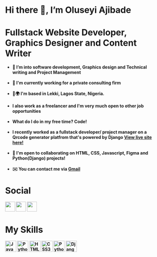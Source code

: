 <h1><b>Hi there 👋, I’m Oluseyi Ajibade<b></h1>
<h1>Fullstack Website Developer, Graphics Designer and Content Writer</h1>
<ul>
<li>👀 I’m into software development, Graphics design and Technical writing and Project Management</li>
  <br>
<li>🌱 I'm currently working for a private consulting firm</li>
  <br>
<li>💞️🌍 I'm based in Lekki, Lagos State, Nigeria.</li>
  <br>
<li>I also work as a freelancer and I'm very much open to other job opportunities</li>
  <br>
<li>What do I do in my free time? Code!</li>
  <br>
 <li>I recently worked as a fullstack developer/ project manager on a Qrcode generator platfrom that's powered by Django <a href="https://qrgen59.herokuapp.com">View live site here!</a></li>
 <br>
<li>🤝 I'm open to collaborating on HTML, CSS, Javascript, Figma and Python(Django) projects!</li>
  <br>
  <li>✉️ You can contact me via <a href="mailto:seyeezi18@gmail.com">Gmail</a></li>
</ul>

<div id="badges">
  <h1>Social</h1>
  <p align="left">
    <a href="https://linkedin.com/in/oluwaseyi-ajibade-8652a11b6/" target="_blank" rel="noreferrer"><img src="https://raw.githubusercontent.com/danielcranney/readme-generator/main/public/icons/socials/linkedin.svg" width="32" height="32" /></a>
    <a href="https://twitter.com/seyeezi18/" target="_blank" rel="noreferrer"><img src="https://raw.githubusercontent.com/danielcranney/readme-generator/main/public/icons/socials/twitter.svg" width="32" height="32" /></a>
    <a href="https://codepen.io/Oluseyi18/" target="_blank" rel="noreferrer"><img src="https://raw.githubusercontent.com/danielcranney/readme-generator/main/public/icons/socials/codepen.svg" width="32" height="32" /></a>
  </p>
  </div>
  
  <div>
    <h1><b>My Skills</b></h1>
    <p align="left">
<a href="https://developer.mozilla.org/en-US/docs/Web/JavaScript" target="_blank" rel="noreferrer"><img src="https://raw.githubusercontent.com/danielcranney/readme-generator/main/public/icons/skills/javascript-colored.svg" width="36" height="36" alt="Javascript" /></a>
<a href="https://www.python.org/" target="_blank" rel="noreferrer"><img src="https://raw.githubusercontent.com/danielcranney/readme-generator/main/public/icons/skills/python-colored.svg" width="36" height="36" alt="Python" /></a>
<a href="https://developer.mozilla.org/en-US/docs/Glossary/HTML5" target="_blank" rel="noreferrer"><img src="https://raw.githubusercontent.com/danielcranney/readme-generator/main/public/icons/skills/html5-colored.svg" width="36" height="36" alt="HTML5" /></a>
<a href="https://www.w3.org/TR/CSS/#css" target="_blank" rel="noreferrer"><img src="https://raw.githubusercontent.com/danielcranney/readme-generator/main/public/icons/skills/css3-colored.svg" width="36" height="36" alt="CSS3" /></a>
<a href="https://www.figma.com/" target="_blank" rel="noreferrer"><img src="https://raw.githubusercontent.com/danielcranney/readme-generator/main/public/icons/skills/figma-colored.svg" width="36" height="36" alt="Python" /></a>
<a href="https://www.djangoproject.com/" target="_blank" rel="noreferrer"><img src="https://raw.githubusercontent.com/danielcranney/readme-generator/main/public/icons/skills/django-colored-dark.svg" width="36" height="36" alt="Django" /></a>  
</p>
 </div>
 


